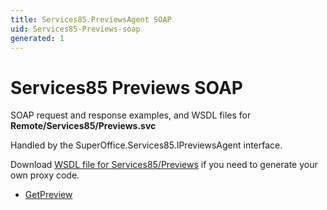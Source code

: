 ```yaml
---
title: Services85.PreviewsAgent SOAP
uid: Services85-Previews-soap
generated: 1
---
```


# Services85 Previews SOAP

SOAP request and response examples, and WSDL files for **Remote/Services85/Previews.svc**

Handled by the <see cref="T:SuperOffice.Services85.IPreviewsAgent">SuperOffice.Services85.IPreviewsAgent</see> interface.



Download [WSDL file for Services85/Previews](../Services85-Previews.md) if you need to generate your own proxy code.

* [GetPreview](GetPreview.md)

